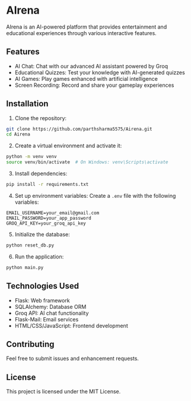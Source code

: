 # AIrena

AIrena is an AI-powered platform that provides entertainment and educational experiences through various interactive features.

## Features

- AI Chat: Chat with our advanced AI assistant powered by Groq
- Educational Quizzes: Test your knowledge with AI-generated quizzes
- AI Games: Play games enhanced with artificial intelligence
- Screen Recording: Record and share your gameplay experiences

## Installation

1. Clone the repository:
```bash
git clone https://github.com/parthsharma5575/Airena.git
cd Airena
```

2. Create a virtual environment and activate it:
```bash
python -m venv venv
source venv/bin/activate  # On Windows: venv\Scripts\activate
```

3. Install dependencies:
```bash
pip install -r requirements.txt
```

4. Set up environment variables:
Create a `.env` file with the following variables:
```
EMAIL_USERNAME=your_email@gmail.com
EMAIL_PASSWORD=your_app_password
GROQ_API_KEY=your_groq_api_key
```

5. Initialize the database:
```bash
python reset_db.py
```

6. Run the application:
```bash
python main.py
```

## Technologies Used

- Flask: Web framework
- SQLAlchemy: Database ORM
- Groq API: AI chat functionality
- Flask-Mail: Email services
- HTML/CSS/JavaScript: Frontend development

## Contributing

Feel free to submit issues and enhancement requests.

## License

This project is licensed under the MIT License.
